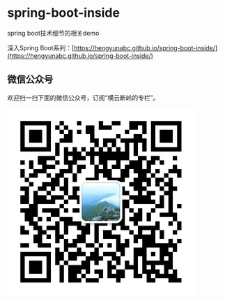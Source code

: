 # spring-boot-inside
spring boot技术细节的相关demo

深入Spring Boot系列：[https://hengyunabc.github.io/spring-boot-inside/](https://hengyunabc.github.io/spring-boot-inside/)

## 微信公众号

欢迎扫一扫下面的微信公众号，订阅“横云断岭的专栏”。

![横云断岭的专栏](qrcode_gongzhonghao.jpg)